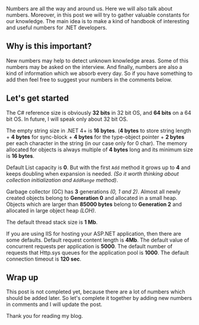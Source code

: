 Numbers are all the way and around us. Here we will also talk about numbers. Moreover, in this post we will try to gather valuable constants for our knowledge. The main idea is to make a kind of handbook of interesting and useful numbers for .NET developers. 

<!--more-->

## Why is this important?
New numbers may help to detect unknown knowledge areas. Some of this numbers may be asked on the interview. And finally, numbers are also a kind of information which we absorb every day. So if you have something to add then feel free to suggest your numbers in the comments below.

## Let's get started

The C# reference size is obviously **32 bits** in 32 bit OS, and **64 bits** on a 64 bit OS. In future, I will speak only about 32 bit OS. 

The empty string size in .NET 4+ is **16 bytes**. (**4 bytes** to store string length + **4 bytes** for sync-block + **4 bytes** for the type-object pointer + **2 bytes** per each character in the string (in our case only for 0 char). The memory allocated for objects is always multiple of **4 bytes** long and its minimum size is **16 bytes**.

Default List<T> capacity is **0**. But with the first `Add` method it grows up to **4** and keeps doubling when expansion is needed. *(So it worth thinking about collection initialization and `AddRange` method)*.

Garbage collector (GC) has **3** generations *(0, 1 and 2)*. Almost all newly created objects belong to **Generation 0** and allocated in a small heap. Objects which are larger than **85000 bytes** belong to **Generation 2** and allocated in large object heap *(LOH)*.

The default thread stack size is **1 Mb**.

If you are using IIS for hosting your ASP.NET application, then there are some defaults. Default request content length is **4Mb**. The default value of concurrent requests per application is **5000**. The default number of requests that Http.sys queues for the application pool is **1000**. The default connection timeout is **120 sec**.

## Wrap up
This post is not completed yet, because there are a lot of numbers which should be added later. So let's complete it together by adding new numbers in comments and I will update the post.

Thank you for reading my blog.
